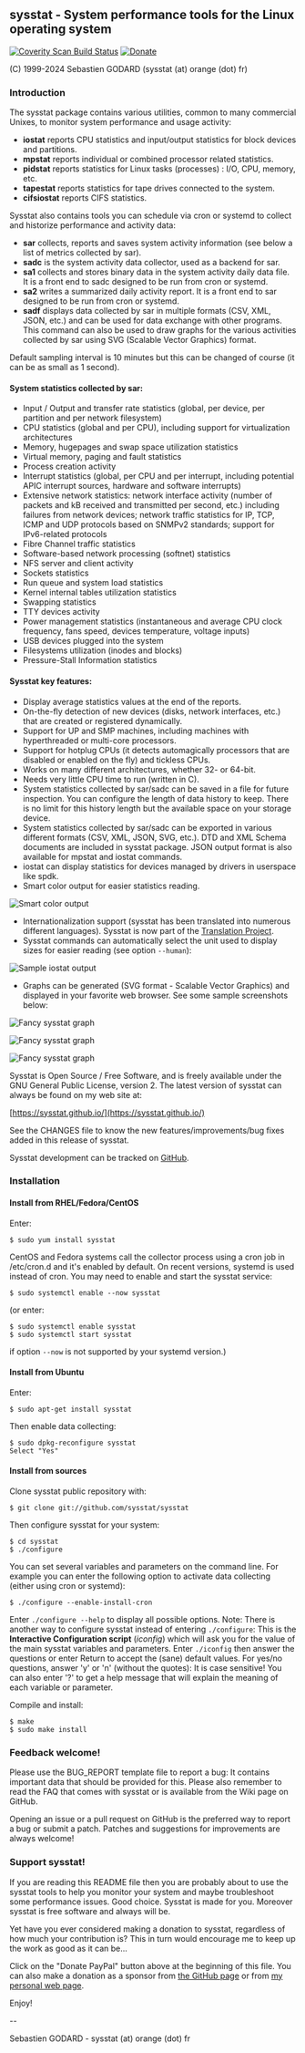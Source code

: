 ## sysstat - System performance tools for the Linux operating system
[![Coverity Scan Build Status](https://scan.coverity.com/projects/4040/badge.svg)](https://scan.coverity.com/projects/sysstat-sysstat)
[![Donate](https://img.shields.io/badge/Donate-PayPal-blue.svg)](https://www.paypal.com/cgi-bin/webscr?cmd=_s-xclick&hosted_button_id=45U6F9R73ESFQ)

(C) 1999-2024 Sebastien GODARD (sysstat (at) orange (dot) fr)

### Introduction

The sysstat package contains various utilities, common to many commercial Unixes, to monitor system performance and usage activity:

* **iostat** reports CPU statistics and input/output statistics for block devices and partitions.
* **mpstat** reports individual or combined processor related statistics.
* **pidstat** reports statistics for Linux tasks (processes) : I/O, CPU, memory, etc.
* **tapestat** reports statistics for tape drives connected to the system.
* **cifsiostat** reports CIFS statistics.

Sysstat also contains tools you can schedule via cron or systemd to collect and historize performance and activity data:

* **sar** collects, reports and saves system activity information (see below a list of metrics collected by sar).
* **sadc** is the system activity data collector, used as a backend for sar.
* **sa1** collects and stores binary data in the system activity daily data file. It is a front end to sadc designed to be run from cron or systemd.
* **sa2** writes a summarized daily activity report. It is a front end to sar designed to be run from cron or systemd.
* **sadf** displays data collected by sar in multiple formats (CSV, XML, JSON, etc.) and can be used for data exchange with other programs. This command can also be used to draw graphs for the various activities collected by sar using SVG (Scalable Vector Graphics) format.

Default sampling interval is 10 minutes but this can be changed of course (it can be as small as 1 second).

#### System statistics collected by sar:
- Input / Output and transfer rate statistics (global, per device, per partition and per network filesystem)
- CPU statistics (global and per CPU), including support for virtualization architectures
- Memory, hugepages and swap space utilization statistics
- Virtual memory, paging and fault statistics
- Process creation activity
- Interrupt statistics (global, per CPU and per interrupt, including potential APIC interrupt sources, hardware and software interrupts)
- Extensive network statistics: network interface activity (number of packets and kB received and transmitted per second, etc.) including failures from network devices; network traffic statistics for IP, TCP, ICMP and UDP protocols based on SNMPv2 standards; support for IPv6-related protocols
- Fibre Channel traffic statistics
- Software-based network processing (softnet) statistics
- NFS server and client activity
- Sockets statistics
- Run queue and system load statistics
- Kernel internal tables utilization statistics
- Swapping statistics
- TTY devices activity
- Power management statistics (instantaneous and average CPU clock frequency, fans speed, devices temperature, voltage inputs)
- USB devices plugged into the system
- Filesystems utilization (inodes and blocks)
- Pressure-Stall Information statistics

#### Sysstat key features:
- Display average statistics values at the end of the reports.
- On-the-fly detection of new devices (disks, network interfaces, etc.) that are created or registered dynamically.
- Support for UP and SMP machines, including machines with hyperthreaded or multi-core processors.
- Support for hotplug CPUs (it detects automagically processors that are disabled or enabled on the fly) and tickless CPUs.
- Works on many different architectures, whether 32- or 64-bit.
- Needs very little CPU time to run (written in C).
- System statistics collected by sar/sadc can be saved in a file for future inspection. You can configure the length of data history to keep. There is no limit for this history length but the available space on your storage device.
- System statistics collected by sar/sadc can be exported in various different formats (CSV, XML, JSON, SVG, etc.). DTD and XML Schema documents are included in sysstat package. JSON output format is also available for mpstat and iostat commands.
- iostat can display statistics for devices managed by drivers in userspace like spdk.
- Smart color output for easier statistics reading.

![Smart color output](images/color_output.png)
- Internationalization support (sysstat has been translated into numerous different languages). Sysstat is now part of the [Translation Project](http://translationproject.org/).
- Sysstat commands can automatically select the unit used to display sizes for easier reading (see option `--human`):

![Sample iostat output](images/iostat.png)

- Graphs can be generated (SVG format - Scalable Vector Graphics) and displayed in your favorite web browser. See some sample screenshots below:

![Fancy sysstat graph](images/cpugraph.jpg)

![Fancy sysstat graph](images/tcgraph.png)

![Fancy sysstat graph](images/loadavg-svg.png)


Sysstat is Open Source / Free Software, and is freely available under the GNU General Public License, version 2.
The latest version of sysstat can always be found on my web site at:

[https://sysstat.github.io/](https://sysstat.github.io/)

See the CHANGES file to know the new features/improvements/bug fixes added
in this release of sysstat.

Sysstat development can be tracked on [GitHub](https://github.com/sysstat/sysstat).

### Installation

#### Install from RHEL/Fedora/CentOS

Enter:

```
$ sudo yum install sysstat
```

CentOS and Fedora systems call the collector process using a cron job in /etc/cron.d and it's enabled by default.
On recent versions, systemd is used instead of cron. You may need to enable and start the sysstat service:

```
$ sudo systemctl enable --now sysstat
```

(or enter:

```
$ sudo systemctl enable sysstat
$ sudo systemctl start sysstat
```

if option `--now` is not supported by your systemd version.)

#### Install from Ubuntu

Enter:

```
$ sudo apt-get install sysstat
```

Then enable data collecting:

```
$ sudo dpkg-reconfigure sysstat
Select "Yes"
```

#### Install from sources

Clone sysstat public repository with:

```
$ git clone git://github.com/sysstat/sysstat
```

Then configure sysstat for your system:

```
$ cd sysstat
$ ./configure
```

You can set several variables and parameters on the command line. For example you
can enter the following option to activate data collecting (either using cron or systemd):

```
$ ./configure --enable-install-cron
```

Enter `./configure --help` to display all possible options.
Note: There is another way to configure sysstat instead of entering `./configure`:
This is the **Interactive Configuration script** (_iconfig_) which will ask you
for the value of the main sysstat variables and parameters.
Enter `./iconfig` then answer the questions or enter Return to accept
the (sane) default values. For yes/no questions, answer 'y' or 'n'
(without the quotes): It is case sensitive! You can also enter '?' to get
a help message that will explain the meaning of each variable or parameter.

Compile and install:

```
$ make
$ sudo make install
```

### Feedback welcome!

Please use the BUG_REPORT template file to report a bug: It contains important data
that should be provided for this.
Please also remember to read the FAQ that comes with sysstat or is available
from the Wiki page on GitHub.

Opening an issue or a pull request on GitHub is the preferred way to report a bug or submit a patch.
Patches and suggestions for improvements are always welcome!

### Support sysstat!

If you are reading this README file then you are probably about to use the sysstat tools
to help you monitor your system and maybe troubleshoot some performance issues. Good choice.
Sysstat is made for you. Moreover sysstat is free software and always will be.

Yet have you ever considered making a donation to sysstat, regardless of how much your
contribution is? This in turn would encourage me to keep up the work as good as it can be...

Click on the "Donate PayPal" button above at the beginning of this file.
You can also make a donation as a sponsor from [the GitHub page](https://github.com/sysstat/sysstat) or from [my personal web page](https://sysstat.github.io/).

Enjoy!

--

Sebastien GODARD - sysstat (at) orange (dot) fr

